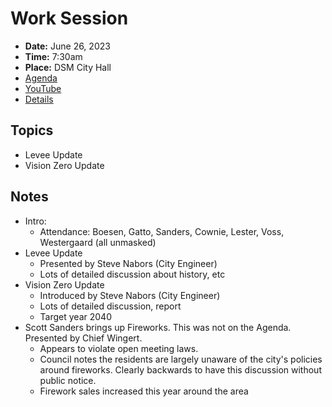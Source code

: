 # Work Session

- **Date:** June 26, 2023
- **Time:** 7:30am
- **Place:** DSM City Hall
- [Agenda](https://councildocs.dsm.city/agendas/2023/20230626CouncilWorkSession.pdf)
- [YouTube](https://youtube.com/live/7ILV6txeod8)
- [Details](https://www.dsm.city/citycouncil_detail_T60_R2454.php)

## Topics

- Levee Update
- Vision Zero Update

## Notes

- Intro:
    - Attendance: Boesen, Gatto, Sanders, Cownie, Lester, Voss, Westergaard (all unmasked)
- Levee Update
    - Presented by Steve Nabors (City Engineer)
    - Lots of detailed discussion about history, etc
- Vision Zero Update
    - Introduced by Steve Nabors (City Engineer)
    - Lots of detailed discussion, report
    - Target year 2040
- Scott Sanders brings up Fireworks. This was not on the Agenda. Presented by Chief Wingert.
    - Appears to violate open meeting laws.
    - Council notes the residents are largely unaware of the city's policies around fireworks. Clearly backwards to have this discussion without public notice.
    - Firework sales increased this year around the area
